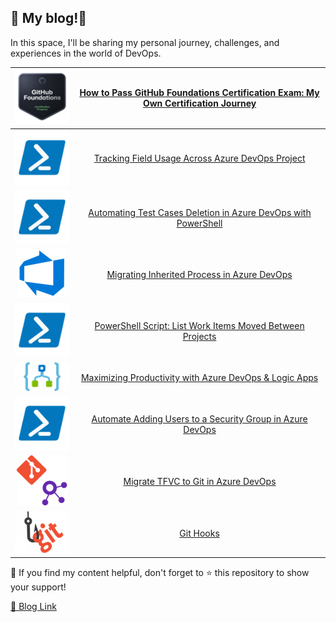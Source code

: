 ## 📝 My blog!🌟

In this space, I'll be sharing my personal journey, challenges, and experiences in the world of DevOps.

|![GitHub](./assets/images/readme/github-foundation-exam.png) |[How to Pass GitHub Foundations Certification Exam: My Own Certification Journey](./_posts/2024-03-12-github-foundation-exam.md)|
|:---:|:---:|
|![Azure DevOps](./assets/images/readme/power-shell.png) |[Tracking Field Usage Across Azure DevOps Project](./_posts/2024-06-01-tracking-field-usage.md)|
|![Azure DevOps](./assets/images/readme/power-shell.png) |[Automating Test Cases Deletion in Azure DevOps with PowerShell](./_posts/2023-11-23-delete-testcases.md)|
|![Azure DevOps](./assets/images/readme/azure-devops.png) |[Migrating Inherited Process in Azure DevOps](./_posts/2023-10-21-process-migration.md)|
|![Azure DevOps](./assets/images/readme/power-shell.png) |[PowerShell Script: List Work Items Moved Between Projects](./_posts/2023-09-23-list-moved-work-items.md)|
|![Logic App](./assets/images/readme/logic-app.png) |[Maximizing Productivity with Azure DevOps & Logic Apps](./_posts/2023-09-16-maximizing-productivity-with-azure-devops-logic-apps.md)|
|![Azure DevOps](./assets/images/readme/power-shell.png) |[Automate Adding Users to a Security Group in Azure DevOps](./_posts/2023-09-13-add-users-to-security-group.md)|
|![TFVC-Git](./assets/images/readme/tfvc-git.png) |[Migrate TFVC to Git in Azure DevOps](./_posts/2023-09-05-tfvc-to-git.md)|
|![Git Hooks](./assets/images/readme/git-hooks.png) |[Git Hooks](./_posts/2023-09-03-git-hooks.md)|

📌 If you find my content helpful, don't forget to ⭐ this repository to show your support!

[🔗 Blog Link](https://rehababotalep.github.io/)
